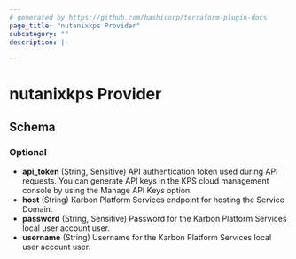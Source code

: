 ```yaml
---
# generated by https://github.com/hashicorp/terraform-plugin-docs
page_title: "nutanixkps Provider"
subcategory: ""
description: |-
  
---
```


# nutanixkps Provider





<!-- schema generated by tfplugindocs -->
## Schema

### Optional

- **api_token** (String, Sensitive) API authentication token used during API requests. You can generate API keys in the KPS cloud management console by using the Manage API Keys option.
- **host** (String) Karbon Platform Services endpoint for hosting the Service Domain.
- **password** (String, Sensitive) Password for the Karbon Platform Services local user account user.
- **username** (String) Username for the Karbon Platform Services local user account user.

